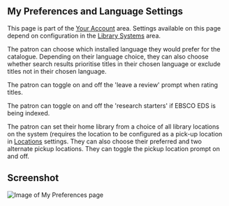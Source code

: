 ## My Preferences and Language Settings

This page is part of the [Your Account](/MyAccount) area. Settings available on this page depend on configuration in the [Library Systems](/Admin/HelpManual?page=Library-Systems) area.

The patron can choose which installed language they would prefer for the catalogue. Depending on their language choice, they can also choose whether search results prioritise titles in their chosen language or exclude titles not in their chosen language.

The patron can toggle on and off the 'leave a review' prompt when rating titles.

The patron can toggle on and off the 'research starters' if EBSCO EDS is being indexed.

The patron can set their home library from a choice of all library locations on the system (requires the location to be configured as a pick-up location in [Locations](/Admin/HelpManual?page=Library-Systems-Locations) settings. They can also choose their preferred and two alternate pickup locations. They can toggle the pickup location prompt on and off.

## Screenshot

![Image of My Preferences page](/manual/images/My_Preferences_SS.png)

